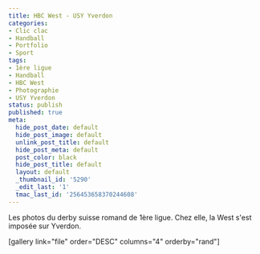 ```yaml
---
title: HBC West - USY Yverdon
categories:
- Clic clac
- Handball
- Portfolio
- Sport
tags:
- 1ère ligue
- Handball
- HBC West
- Photographie
- USY Yverdon
status: publish
published: true
meta:
  hide_post_date: default
  hide_post_image: default
  unlink_post_title: default
  hide_post_meta: default
  post_color: black
  hide_post_title: default
  layout: default
  _thumbnail_id: '5290'
  _edit_last: '1'
  tmac_last_id: '256453658370244608'
---
```

Les photos du derby suisse romand de 1ère ligue. Chez elle, la West s'est imposée sur Yverdon.

<!--more-->

[gallery link="file" order="DESC" columns="4" orderby="rand"]
